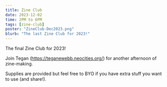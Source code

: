```yaml
---
title: Zine Club
date: 2023-12-02
time: 2PM to 6PM
tags: [zine-club]
poster: "ZineClub-Dec2023.png"
blurb: "The last Zine Club for 2023!"
---
```

The final Zine Club for 2023!

Join Tegan (https://teganewebb.neocities.org/) for another afternoon of zine-making.

Supplies are provided but feel free to BYO if you have extra stuff you want to use (and share!).